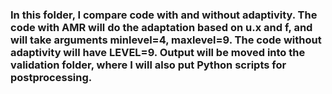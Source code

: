 ### In this folder, I compare code with and without adaptivity. The code with AMR will do the adaptation based on u.x and f, and will take arguments minlevel=4, maxlevel=9. The code without adaptivity will have LEVEL=9. Output will be moved into the validation folder, where I will also put Python scripts for postprocessing.